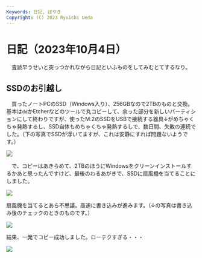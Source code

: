 ```yaml
---
Keywords: 日記, ぼやき
Copyright: (C) 2023 Ryuichi Ueda
---
```


# 日記（2023年10月4日）

　査読早うせいと突っつかれながら日記といふものをしてみむとてするなり。

## SSDのお引越し

　買ったノートPCのSSD（Windows入り）、256GBなので2TBのものと交換。
基本は`dd`かEtcherなどのツールで丸コピーして、余った部分を新しいパーティションにして終わりですが、使ったM.2のSSDをUSBで接続する器具↓がめちゃくちゃ発熱するし、SSD自体もめちゃくちゃ発熱するしで、数日間、失敗の連続でした。（下の写真でSSDが浮いてますが、これは安静にすれば問題ないようです。）

![](https://media.misskeyusercontent.com/io/webpublic-2ab3da48-0a40-4019-981c-90ef0c2edb21.webp)

　で、コピーはあきらめて、2TBのほうにWindowsをクリーンインストールするかあと思ったんですけど、最後のわるあがきで、SSDに扇風機を当てることにしました。

![](https://media.misskeyusercontent.com/io/webpublic-b8a9f4cc-daa9-4ce8-a8b5-aa69b83c08bb.webp)

扇風機を当てるとあら不思議。高速に書き込みが進みます。（↓の写真は書き込み後のチェックのときのものです。）

![](https://media.misskeyusercontent.com/io/webpublic-0c3db5b5-d2c2-4874-8629-81d5004f2c07.webp)

結果、一発でコピー成功しました。ローテクすぎる・・・

![](https://media.misskeyusercontent.com/io/webpublic-f53f0563-4d75-45d1-afde-6c608404488c.webp)

